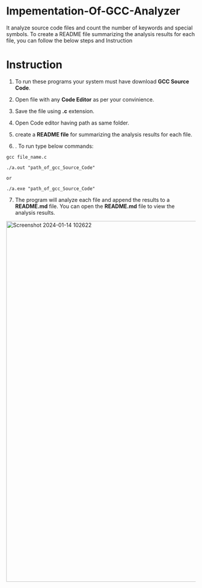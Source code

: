 # Impementation-Of-GCC-Analyzer

It analyze source code files and count the number of keywords and special symbols. To create a README file summarizing the analysis results for each file, you can follow the below steps and Instruction

# Instruction

1. To run these programs your system must have download **GCC Source Code**.

2. Open file with any **Code Editor** as per your convinience.

3. Save the file using **.c** extension.

4. Open Code editor having path as same folder.

5. create a **README file** for summarizing the analysis results for each file.

6. . To run type below commands:
```
gcc file_name.c

./a.out "path_of_gcc_Source_Code"

or

./a.exe "path_of_gcc_Source_Code"
```

7. The program will analyze each file and append the results to a **README.md** file. You can open the **README.md** file to view the analysis results.



<img width="960" alt="Screenshot 2024-01-14 102622" src="https://github.com/ShubhamGuthale/Implementation-Of-GCC-Analyzer/assets/150772720/ea4fb951-dd9a-4384-8ff7-71c9eb100f10">
